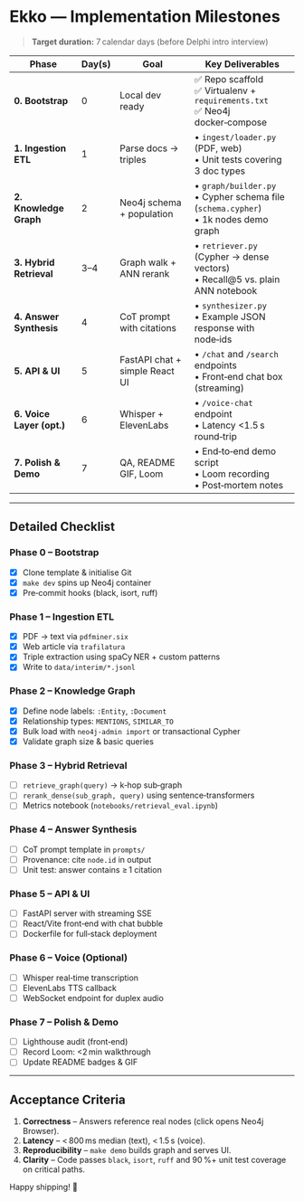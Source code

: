 # Ekko — Implementation Milestones

> **Target duration:** 7 calendar days (before Delphi intro interview)

| Phase                     | Day(s) | Goal                           | Key Deliverables                                                                        |
| ------------------------- | ------ | ------------------------------ | --------------------------------------------------------------------------------------- |
| **0. Bootstrap**          | 0      | Local dev ready                | ✅ Repo scaffold<br>✅ Virtualenv + `requirements.txt`<br>✅ Neo4j docker‑compose       |
| **1. Ingestion ETL**      | 1      | Parse docs → triples           | • `ingest/loader.py` (PDF, web)<br>• Unit tests covering 3 doc types                    |
| **2. Knowledge Graph**    | 2      | Neo4j schema + population      | • `graph/builder.py`<br>• Cypher schema file (`schema.cypher`)<br>• 1k nodes demo graph |
| **3. Hybrid Retrieval**   | 3–4    | Graph walk + ANN rerank        | • `retriever.py` (Cypher → dense vectors)<br>• Recall@5 vs. plain ANN notebook          |
| **4. Answer Synthesis**   | 4      | CoT prompt with citations      | • `synthesizer.py`<br>• Example JSON response with node‑ids                             |
| **5. API & UI**           | 5      | FastAPI chat + simple React UI | • `/chat` and `/search` endpoints<br>• Front‑end chat box (streaming)                   |
| **6. Voice Layer (opt.)** | 6      | Whisper + ElevenLabs           | • `/voice-chat` endpoint<br>• Latency <1.5 s round‑trip                                 |
| **7. Polish & Demo**      | 7      | QA, README GIF, Loom           | • End‑to‑end demo script<br>• Loom recording<br>• Post‑mortem notes                     |

---

## Detailed Checklist

### Phase 0 – Bootstrap

- [x] Clone template & initialise Git
- [x] `make dev` spins up Neo4j container
- [x] Pre‑commit hooks (black, isort, ruff)

### Phase 1 – Ingestion ETL

- [x] PDF → text via `pdfminer.six`
- [x] Web article via `trafilatura`
- [x] Triple extraction using spaCy NER + custom patterns
- [x] Write to `data/interim/*.jsonl`

### Phase 2 – Knowledge Graph

- [x] Define node labels: `:Entity`, `:Document`
- [x] Relationship types: `MENTIONS`, `SIMILAR_TO`
- [x] Bulk load with `neo4j-admin import` or transactional Cypher
- [x] Validate graph size & basic queries

### Phase 3 – Hybrid Retrieval

- [ ] `retrieve_graph(query)` → k‑hop sub‑graph
- [ ] `rerank_dense(sub_graph, query)` using sentence‑transformers
- [ ] Metrics notebook (`notebooks/retrieval_eval.ipynb`)

### Phase 4 – Answer Synthesis

- [ ] CoT prompt template in `prompts/`
- [ ] Provenance: cite `node.id` in output
- [ ] Unit test: answer contains ≥ 1 citation

### Phase 5 – API & UI

- [ ] FastAPI server with streaming SSE
- [ ] React/Vite front‑end with chat bubble
- [ ] Dockerfile for full‑stack deployment

### Phase 6 – Voice (Optional)

- [ ] Whisper real‑time transcription
- [ ] ElevenLabs TTS callback
- [ ] WebSocket endpoint for duplex audio

### Phase 7 – Polish & Demo

- [ ] Lighthouse audit (front‑end)
- [ ] Record Loom: <2 min walkthrough
- [ ] Update README badges & GIF

---

## Acceptance Criteria

1. **Correctness** – Answers reference real nodes (click opens Neo4j Browser).
2. **Latency** – \< 800 ms median (text), \< 1.5 s (voice).
3. **Reproducibility** – `make demo` builds graph and serves UI.
4. **Clarity** – Code passes `black`, `isort`, `ruff` and 90 %+ unit test coverage on critical paths.

Happy shipping! 🚀
